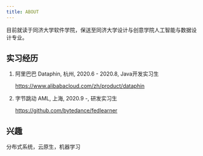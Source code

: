 ```yaml
---
title: ABOUT
---
```


目前就读于同济大学软件学院，保送至同济大学设计与创意学院人工智能与数据设计专业。

## 实习经历
1. 阿里巴巴 Dataphin, 杭州, 2020.6 - 2020.8, Java开发实习生

    https://www.alibabacloud.com/zh/product/dataphin

2. 字节跳动 AML, 上海, 2020.9 -, 研发实习生

    https://github.com/bytedance/fedlearner

## 兴趣
分布式系统，云原生，机器学习
